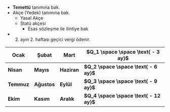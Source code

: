 - **Temettü** tanımına bak.
- Akçe (Yedek) tanımına bak.
	- Yasal Akçe
	- Statü akçesi
		- Esas sözleşme ile ilintiye bak 
- 2. ayın 2. haftası geçici vergi ödenir.

| Ocak       | Şubat       | Mart        | **$Q_1 \space \space \text{ - 3 ay}$**  |
| ---------- | ----------- | ----------- | --------------------------------------- |
| **Nisan**  | **Mayıs**   | **Haziran** | **$Q_2 \space \space \text{ - 6 ay}$**  |
| **Temmuz** | **Ağustos** | **Eylül**   | **$Q_3 \space \space \text{ - 9 ay}$**  |
| **Ekim**   | **Kasım**   | **Aralık**  | **$Q_4 \space \space \text{ - 12 ay}$** |

